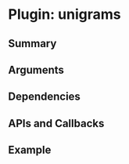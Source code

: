 Plugin: unigrams
===========

Summary
-------

Arguments
---------

Dependencies
------------

APIs and Callbacks
------------------

Example
-------

